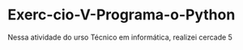 # Exerc-cio-V-Programa-o-Python
Nessa atividade do urso Técnico em informática, realizei cercade 5 
